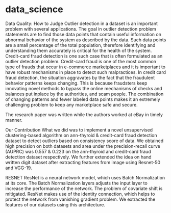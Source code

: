 # data_science
Data Quality: How to Judge
Outlier detection in a dataset is an important problem with several applications. The goal in outlier detection problem statements are to find those data points that contain useful information on abnormal behavior of the system as described by the data. Such data points are a small percentage of the total population, therefore identifying and understanding them accurately is critical for the health of the system. Credit-card fraud detection is one such case that is often formulated as an outlier detection problem. Credit-card fraud is one of the most common type of frauds that occur in e-commerce marketplaces and it is important to have robust mechanisms in place to detect such malpractices. In credit card fraud detection, the situation aggravates by the fact that the fraudulent behavior patterns keeps changing. This is because fraudsters keep innovating novel methods to bypass the online mechanisms of checks and balances put inplace by the authorities, and scam people. The combination of changing patterns and fewer labeled data points makes it an extremely challenging problem to keep any marketplace safe and secure.

The research paper was written while the authors worked at eBay in timely manner.

Our Contribution
What we did was to implement a novel unsupervised clustering-based algorithm on ann-thyroid & credit-card fraud detection dataset to detect outliers based on consistency score of data. We obtained high precision on both datasets and area under the precision-recall curve (AUPRC) was 0.557 & 0.223 on the ann-thyroid and credit-card fraud detection dataset respectively. We further extended the idea on hand written digit dataset after extracting features from image using Resnet-50 and VGG-19.

RESNET
ResNet is a neural network model, which uses Batch Normalization at its core. The Batch Normalization layers adjusts the input layer to increase the performance of the network. The problem of covariate shift is mitigated. ResNet makes use of the identity connection, which helps to protect the network from vanishing gradient problem. We extracted the features of our datasets using this architecture.
